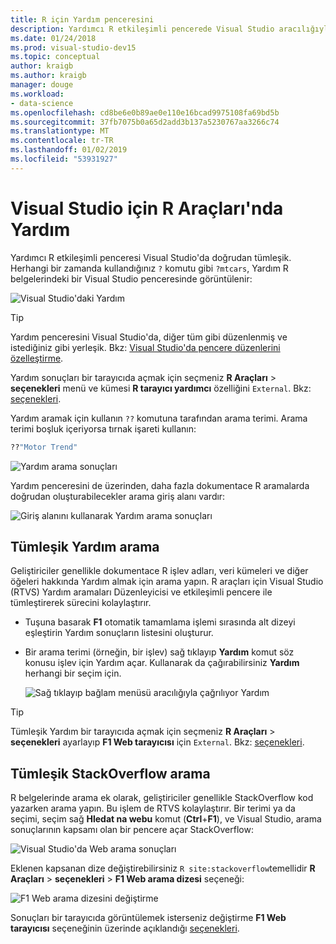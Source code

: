 ```yaml
---
title: R için Yardım penceresini
description: Yardımcı R etkileşimli pencerede Visual Studio aracılığıyla doğrudan tümleşik? komutu.
ms.date: 01/24/2018
ms.prod: visual-studio-dev15
ms.topic: conceptual
author: kraigb
ms.author: kraigb
manager: douge
ms.workload:
- data-science
ms.openlocfilehash: cd8be6e0b89ae0e110e16bcad9975108fa69bd5b
ms.sourcegitcommit: 37fb7075b0a65d2add3b137a5230767aa3266c74
ms.translationtype: MT
ms.contentlocale: tr-TR
ms.lasthandoff: 01/02/2019
ms.locfileid: "53931927"
---
```

# <a name="help-in-r-tools-for-visual-studio"></a>Visual Studio için R Araçları'nda Yardım

Yardımcı R etkileşimli penceresi Visual Studio'da doğrudan tümleşik. Herhangi bir zamanda kullandığınız `?` komutu gibi `?mtcars`, Yardım R belgelerindeki bir Visual Studio penceresinde görüntülenir:

![Visual Studio'daki Yardım](media/help-window.png)

> [!Tip]
> Yardım penceresini Visual Studio'da, diğer tüm gibi düzenlenmiş ve istediğiniz gibi yerleşik. Bkz: [Visual Studio'da pencere düzenlerini özelleştirme](../ide/customizing-window-layouts-in-visual-studio.md).
>
> Yardım sonuçları bir tarayıcıda açmak için seçmeniz **R Araçları** > **seçenekleri** menü ve kümesi **R tarayıcı yardımcı** özelliğini `External`. Bkz: [seçenekleri](options-for-r-tools-in-visual-studio.md).

Yardım aramak için kullanın `??` komutuna tarafından arama terimi. Arama terimi boşluk içeriyorsa tırnak işareti kullanın:

```R
??"Motor Trend"
```

![Yardım arama sonuçları](media/help-search1.png)

Yardım penceresini de üzerinden, daha fazla dokumentace R aramalarda doğrudan oluşturabilecekler arama giriş alanı vardır:

![Giriş alanını kullanarak Yardım arama sonuçları](media/help-search2.png)

## <a name="integrated-help-lookup"></a>Tümleşik Yardım arama

Geliştiriciler genellikle dokumentace R işlev adları, veri kümeleri ve diğer öğeleri hakkında Yardım almak için arama yapın. R araçları için Visual Studio (RTVS) Yardım aramaları Düzenleyicisi ve etkileşimli pencere ile tümleştirerek sürecini kolaylaştırır.

- Tuşuna basarak **F1** otomatik tamamlama işlemi sırasında alt dizeyi eşleştirin Yardım sonuçların listesini oluşturur.
- Bir arama terimi (örneğin, bir işlev) sağ tıklayıp **Yardım** komut söz konusu işlev için Yardım açar. Kullanarak da çağırabilirsiniz **Yardım** herhangi bir seçim için.

    ![Sağ tıklayıp bağlam menüsü aracılığıyla çağrılıyor Yardım](media/help-right-click.png)

> [!Tip]
> Tümleşik Yardım bir tarayıcıda açmak için seçmeniz **R Araçları** > **seçenekleri** ayarlayıp **F1 Web tarayıcısı** için `External`. Bkz: [seçenekleri](options-for-r-tools-in-visual-studio.md).

## <a name="integrated-stackoverflow-search"></a>Tümleşik StackOverflow arama

R belgelerinde arama ek olarak, geliştiriciler genellikle StackOverflow kod yazarken arama yapın. Bu işlem de RTVS kolaylaştırır. Bir terimi ya da seçimi, seçim sağ **Hledat na webu** komut (**Ctrl**+**F1**), ve Visual Studio, arama sonuçlarının kapsamı olan bir pencere açar StackOverflow:

![Visual Studio'da Web arama sonuçları](media/help-web-search-results.png)

Eklenen kapsanan dize değiştirebilirsiniz `R site:stackoverflow`temellidir **R Araçları** > **seçenekleri** > **F1 Web arama dizesi** seçeneği:

![F1 Web arama dizesini değiştirme](media/options-dialog.png)

Sonuçları bir tarayıcıda görüntülemek isterseniz değiştirme **F1 Web tarayıcısı** seçeneğinin üzerinde açıklandığı [seçenekleri](options-for-r-tools-in-visual-studio.md).